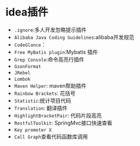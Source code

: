 # idea插件

* `.ignore`:多人开发忽略提示插件
* `Alibaba Java Coding Guidelines`:alibaba开发规范
* `CodeGlance`：
* `Free MyBatis plugin`:Mybatis 插件
* `Grep Console`:命令高亮行插件
* `GsonFormat`
* `JRebel`
* `Lombok`
* `Maven Helper`: maven帮助插件
* `Rainbow Brackets`: 花括号
* `Statistic`:统计项目代码
* `Translation`: 翻译插件
* `HighlightBracketPair`: 代码片段高亮
* `RestfulToolkit`: SpringMvc接口快速查看
* `Key promoter X`
* `Call Graph`查看代码函数库调用